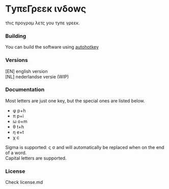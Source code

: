 # ΤyπεΓρεεκ ινδοwς
τhις προγραμ λετς yου τyπε γρεεκ.

### Building
You can build the software using [autohotkey](https://www.autohotkey.com/)

### Versions
[EN] english version  
[NL] nederlandse versie (WIP)

### Documentation
Most letters are just one key, but the special ones are listed below.
- φ p+h
- π p+i
- ω o+m
- θ t+h
- η e+t
- χ c

Sigma is supported: ς σ and will automatically be replaced when on the end of a word.  
Capital letters are supported.  

### License
Check license.md
